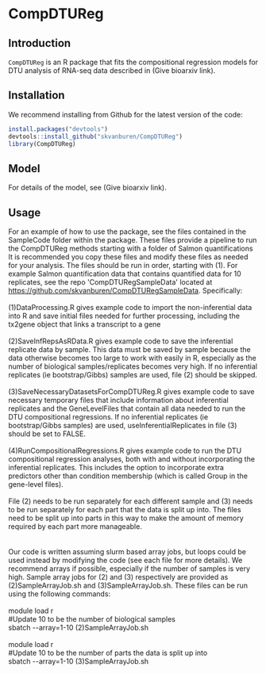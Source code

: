 # CompDTUReg

## Introduction

<code>CompDTUReg</code> is an R package that fits the compositional regression models for DTU analysis of RNA-seq data described in (Give bioarxiv link).

## Installation
We recommend installing from Github for the latest version of the code:
```r
install.packages("devtools")
devtools::install_github("skvanburen/CompDTUReg")
library(CompDTUReg)
```

## Model
For details of the model, see (Give bioarxiv link).

## Usage  
For an example of how to use the package, see the files contained in the SampleCode folder within the package.  These files provide a pipeline to run the CompDTUReg methods starting with a folder of Salmon quantifications  It is recommended you copy these files and modify these files as needed for your analysis.  The files should be run in order, starting with (1).  For example Salmon quantification data that contains quantified data for 10 replicates, see the repo 'CompDTURegSampleData' located at https://github.com/skvanburen/CompDTURegSampleData.  Specifically:<br>
 <br>
(1)DataProcessing.R gives example code to import the non-inferential data into R and save initial files needed for further processing, including the tx2gene object that links a transcript to a gene<br>
 <br>
(2)SaveInfRepsAsRData.R gives example code to save the inferential replicate data by sample.  This data must be saved by sample because the data otherwise becomes too large to work with easily in R, especially as the number of biological samples/replicates becomes very high.  If no inferential replicates (ie bootstrap/Gibbs) samples are used, file (2) should be skipped.  <br>
 <br>
(3)SaveNecessaryDatasetsForCompDTUReg.R gives example code to save necessary temporary files that include information about inferential replicates and the GeneLevelFiles that contain all data needed to run the DTU compositional regressions. If no inferential replicates (ie bootstrap/Gibbs samples) are used, useInferentialReplicates in file (3) should be set to FALSE. <br>
 <br>
(4)RunCompositionalRegressions.R gives example code to run the DTU compositional regression analyses, both with and without incorporating the inferential replicates.  This includes the option to incorporate extra predictors other than condition membership (which is called Group in the gene-level files). <br>
 <br>
 File (2) needs to be run separately for each different sample and (3) needs to be run separately for each part that the data is split up into.  The files need to be split up into parts in this way to make the amount of memory required by each part more manageable. <br>  
   <br>
Our code is written assuming slurm based array jobs, but loops could be used instead by modifying the code (see each file for more details).  We recommend arrays if possible, especially if the number of samples is very high.  Sample array jobs for (2) and (3) respectively are provided as (2)SampleArrayJob.sh and (3)SampleArrayJob.sh.  These files can be run using the following commands: <br>
  <br>
module load r <br>
#Update 10 to be the number of biological samples <br>
sbatch --array=1-10 (2)SampleArrayJob.sh <br>
  <br>
module load r <br>
#Update 10 to be the number of parts the data is split up into <br>
sbatch --array=1-10 (3)SampleArrayJob.sh <br>
